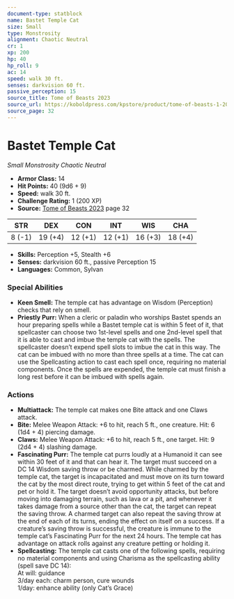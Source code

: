 ```yaml
---
document-type: statblock
name: Bastet Temple Cat
size: Small
type: Monstrosity
alignment: Chaotic Neutral
cr: 1
xp: 200
hp: 40
hp_roll: 9
ac: 14
speed: walk 30 ft.
senses: darkvision 60 ft. 
passive_perception: 15
source_title: Tome of Beasts 2023
source_url: https://koboldpress.com/kpstore/product/tome-of-beasts-1-2023-edition/
source_page: 32
---
```


# Bastet Temple Cat

*Small* *Monstrosity* *Chaotic Neutral*

- **Armor Class:** 14
- **Hit Points:** 40 (9d6 + 9)
- **Speed:** walk 30 ft.
- **Challenge Rating:** 1 (200 XP)
- **Source:** [Tome of Beasts 2023](https://koboldpress.com/kpstore/product/tome-of-beasts-1-2023-edition/) page 32

| STR | DEX | CON | INT | WIS | CHA |
| --- | --- | --- | --- | --- | --- |
| 8 (-1) | 19 (+4) | 12 (+1) | 12 (+1) | 16 (+3) | 18 (+4) |

- **Skills:** Perception +5, Stealth +6
- **Senses:** darkvision 60 ft., passive Perception 15
- **Languages:** Common, Sylvan

### Special Abilities

- **Keen Smell:** The temple cat has advantage on Wisdom (Perception) checks that rely on smell.
- **Priestly Purr:** When a cleric or paladin who worships Bastet spends an hour preparing spells while a Bastet temple cat is within 5 feet of it, that spellcaster can choose two 1st-level spells and one 2nd-level spell that it is able to cast and imbue the temple cat with the spells. The spellcaster doesn’t expend spell slots to imbue the cat in this way. The cat can be imbued with no more than three spells at a time. The cat can use the Spellcasting action to cast each spell once, requiring no material components. Once the spells are expended, the temple cat must finish a long rest before it can be imbued with spells again.

### Actions

- **Multiattack:** The temple cat makes one Bite attack and one Claws attack.
- **Bite:** Melee Weapon Attack: +6 to hit, reach 5 ft., one creature. Hit: 6 (1d4 + 4) piercing damage.
- **Claws:** Melee Weapon Attack: +6 to hit, reach 5 ft., one target. Hit: 9 (2d4 + 4) slashing damage.
- **Fascinating Purr:** The temple cat purrs loudly at a Humanoid it can see within 30 feet of it and that can hear it. The target must succeed on a DC 14 Wisdom saving throw or be charmed. While charmed by the temple cat, the target is incapacitated and must move on its turn toward the cat by the most direct route, trying to get within 5 feet of the cat and pet or hold it. The target doesn’t avoid opportunity attacks, but before moving into damaging terrain, such as lava or a pit, and whenever it takes damage from a source other than the cat, the target can repeat the saving throw. A charmed target can also repeat the saving throw at the end of each of its turns, ending the effect on itself on a success. If a creature’s saving throw is successful, the creature is immune to the temple cat’s Fascinating Purr for the next 24 hours. The temple cat has advantage on attack rolls against any creature petting or holding it.
- **Spellcasting:** The temple cat casts one of the following spells, requiring no material components and using Charisma as the spellcasting ability (spell save DC 14):<br>At will: guidance<br>3/day each: charm person, cure wounds<br>1/day: enhance ability (only Cat’s Grace)
